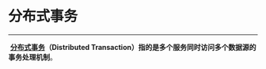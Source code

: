 # 分布式事务

---

​		**[分布式事务](https://www.zhihu.com/search?q=分布式事务&search_source=Entity&hybrid_search_source=Entity&hybrid_search_extra={"sourceType"%3A"answer"%2C"sourceId"%3A3437309553})（Distributed Transaction）指的是多个服务同时访问多个数据源的事务处理机制**。